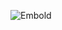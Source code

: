 ![Embold](http://3.72.41.7:4444/api/badges?repository_uid=2fa3b19844f87594e04e3b7eb7cc8e34&type=rating&token=eyJhbGciOiJFUzI1NiIsInR5cCI6IkpXVCJ9.eyJpZCI6MTY5NjkxNTc3OTc3MSwiaWF0IjoxNjk2OTE1Nzc5fQ.B7Idk5fU9R09Neo7S2McFGuFbGUwUz7PmCMtuJo1KMgE66cpLg1KSyKponSTF7ry8IUsG-YVCzdGrvf5GXC-Zw)
